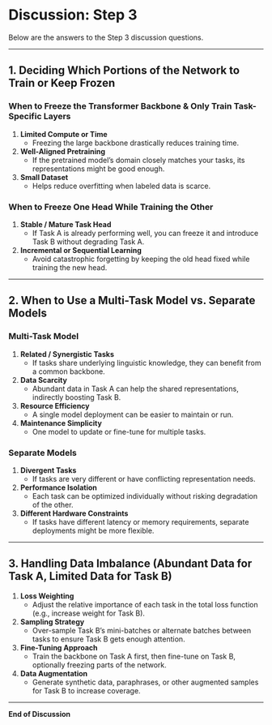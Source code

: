 # Discussion: Step 3

Below are the answers to the Step 3 discussion questions.

---

## 1. Deciding Which Portions of the Network to Train or Keep Frozen

### When to Freeze the Transformer Backbone & Only Train Task-Specific Layers
1. **Limited Compute or Time**  
   - Freezing the large backbone drastically reduces training time.
2. **Well-Aligned Pretraining**  
   - If the pretrained model’s domain closely matches your tasks, its representations might be good enough.
3. **Small Dataset**  
   - Helps reduce overfitting when labeled data is scarce.

### When to Freeze One Head While Training the Other
1. **Stable / Mature Task Head**  
   - If Task A is already performing well, you can freeze it and introduce Task B without degrading Task A.
2. **Incremental or Sequential Learning**  
   - Avoid catastrophic forgetting by keeping the old head fixed while training the new head.

---

## 2. When to Use a Multi-Task Model vs. Separate Models

### Multi-Task Model
1. **Related / Synergistic Tasks**  
   - If tasks share underlying linguistic knowledge, they can benefit from a common backbone.
2. **Data Scarcity**  
   - Abundant data in Task A can help the shared representations, indirectly boosting Task B.
3. **Resource Efficiency**  
   - A single model deployment can be easier to maintain or run.
4. **Maintenance Simplicity**  
   - One model to update or fine-tune for multiple tasks.

### Separate Models
1. **Divergent Tasks**  
   - If tasks are very different or have conflicting representation needs.
2. **Performance Isolation**  
   - Each task can be optimized individually without risking degradation of the other.
3. **Different Hardware Constraints**  
   - If tasks have different latency or memory requirements, separate deployments might be more flexible.

---

## 3. Handling Data Imbalance (Abundant Data for Task A, Limited Data for Task B)

1. **Loss Weighting**  
   - Adjust the relative importance of each task in the total loss function (e.g., increase weight for Task B).
2. **Sampling Strategy**  
   - Over-sample Task B’s mini-batches or alternate batches between tasks to ensure Task B gets enough attention.
3. **Fine-Tuning Approach**  
   - Train the backbone on Task A first, then fine-tune on Task B, optionally freezing parts of the network.
4. **Data Augmentation**  
   - Generate synthetic data, paraphrases, or other augmented samples for Task B to increase coverage.

---

**End of Discussion**
